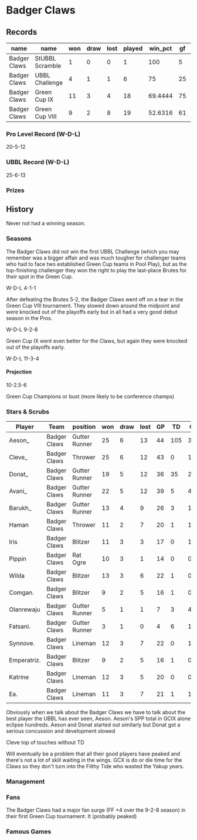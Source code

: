 # Badger Claws

## Records

| name         | name            | won  | draw | lost | played | win_pct | gf   | ga   | cas  | tcdiff | ff   |
|--------------|-----------------|------|------|------|--------|---------|------|------|------|--------|------|
| Badger Claws | StUBBL Scramble |    1 |    0 |    0 |      1 |     100 |    5 |    2 |    0 |     -4 |    0 |
| Badger Claws | UBBL Challenge  |    4 |    1 |    1 |      6 |      75 |   25 |   19 |    5 |      2 |    1 |
| Badger Claws | Green Cup IX    |   11 |    3 |    4 |     18 | 69.4444 |   75 |   56 |   20 |    -20 |    0 |
| Badger Claws | Green Cup VIII  |    9 |    2 |    8 |     19 | 52.6316 |   61 |   57 |   15 |    -32 |    4 |

### Pro Level Record (W-D-L)

20-5-12

### UBBL Record (W-D-L)

25-6-13

### Prizes

## History

Never not had a winning season.

### Seasons

The Badger Claws did not win the first UBBL Challenge (which you may remember was a bigger affair and was much tougher for challenger teams who had to face two established Green Cup teams in Pool Play), but as the top-finishing challenger they won the right to play the last-place Brutes for their spot in the Green Cup.

W-D-L 4-1-1

After defeating the Brutes 5-2, the Badger Claws went off on a tear in the Green Cup VIII tournament. They slowed down around the midpoint and were knocked out of the playoffs early but in all had a very good debut season in the Pros.

W-D-L 9-2-8

Green Cup IX went even better for the Claws, but again they were knocked out of the playoffs early.

W-D-L 11-3-4

#### Projection

10-2.5-6

Green Cup Champions or bust (more likely to be conference champs)

### Stars & Scrubs

| Player      | Team         | position      | won  | draw | lost | GP   | TD   | Cp | Int | BH   | SI   | Ki   | MVP  | SPP  |
|-------------|--------------|---------------|------|------|------|------|------|-------------|---------------|------|------|------|------|------|
| Aeson_      | Badger Claws | Gutter Runner |   25 |    6 |   13 |   44 |  105 |           3 |             0 |    0 |    0 |    0 |    7 |  353 |
| Cleve_      | Badger Claws | Thrower       |   25 |    6 |   12 |   43 |    0 |         114 |             0 |    0 |    0 |    0 |    3 |  129 |
| Donat_      | Badger Claws | Gutter Runner |   19 |    5 |   12 |   36 |   35 |           2 |             0 |    1 |    0 |    0 |    0 |  109 |
| Avani_      | Badger Claws | Gutter Runner |   22 |    5 |   12 |   39 |    5 |           4 |             1 |    3 |    0 |    0 |    5 |   52 |
| Barukh_     | Badger Claws | Gutter Runner |   13 |    4 |    9 |   26 |    3 |          12 |             1 |    0 |    0 |    0 |    3 |   38 |
| Haman       | Badger Claws | Thrower       |   11 |    2 |    7 |   20 |    1 |          12 |             1 |    2 |    0 |    1 |    2 |   33 |
| Iris        | Badger Claws | Blitzer       |   11 |    3 |    3 |   17 |    0 |           1 |             0 |    3 |    0 |    0 |    4 |   27 |
| Pippin      | Badger Claws | Rat Ogre      |   10 |    3 |    1 |   14 |    0 |           0 |             0 |    3 |    3 |    1 |    2 |   24 |
| Wilda       | Badger Claws | Blitzer       |   13 |    3 |    6 |   22 |    1 |           0 |             0 |    3 |    1 |    1 |    2 |   23 |
| Comgan.     | Badger Claws | Blitzer       |    9 |    2 |    5 |   16 |    1 |           0 |             0 |    3 |    2 |    0 |    2 |   23 |
| Olanrewaju  | Badger Claws | Gutter Runner |    5 |    1 |    1 |    7 |    3 |           4 |             1 |    0 |    0 |    0 |    1 |   20 |
| Fatsani.    | Badger Claws | Gutter Runner |    3 |    1 |    0 |    4 |    6 |           1 |             0 |    0 |    0 |    0 |    0 |   19 |
| Synnove.    | Badger Claws | Lineman       |   12 |    3 |    7 |   22 |    0 |           1 |             0 |    1 |    0 |    0 |    3 |   18 |
| Emperatriz. | Badger Claws | Blitzer       |    9 |    2 |    5 |   16 |    1 |           0 |             2 |    2 |    0 |    1 |    1 |   18 |
| Katrine     | Badger Claws | Lineman       |   12 |    3 |    5 |   20 |    0 |           0 |             0 |    2 |    0 |    1 |    2 |   16 |
| Ea.         | Badger Claws | Lineman       |   11 |    3 |    7 |   21 |    1 |           1 |             1 |    0 |    0 |    0 |    2 |   16 |


Obviously when we talk about the Badger Claws we have to talk about the best player the UBBL has ever seen, Aeson. Aeson's SPP total in GCIX alone eclipse hundreds.
Aeson and Donat started out similarly but Donat got a serious concussion and development slowed

Cleve top of touches without TD

Will eventually be a problem that all their good players have peaked and there's not a lot of skill waiting in the wings. GCX is do or die time for the Claws so they don't turn into the Filthy Tide who wasted the Yakup years.

### Management

### Fans

The Badger Claws had a major fan surge (FF +4 over the 9-2-8 season) in their first Green Cup tournament. It (probably peaked)

### Famous Games
